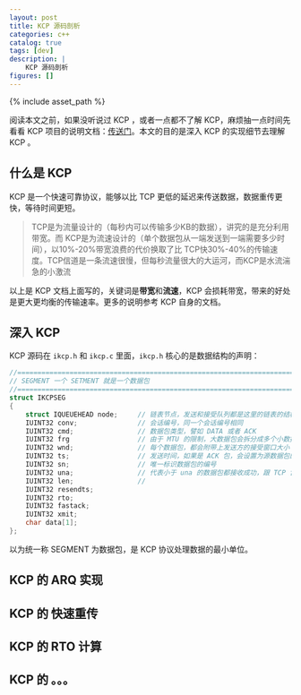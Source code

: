 ```yaml
---
layout: post
title: KCP 源码剖析
categories: c++
catalog: true
tags: [dev]
description: |
    KCP 源码剖析
figures: []
---
```

{% include asset_path %}

阅读本文之前，如果没听说过 KCP ，或者一点都不了解 KCP，麻烦抽一点时间先看看 KCP 项目的说明文档：[传送门](https://github.com/skywind3000/kcp)。本文的目的是深入 KCP 的实现细节去理解 KCP 。

## 什么是 KCP

KCP 是一个快速可靠协议，能够以比 TCP 更低的延迟来传送数据，数据重传更快，等待时间更短。

> TCP是为流量设计的（每秒内可以传输多少KB的数据），讲究的是充分利用带宽。而 KCP是为流速设计的（单个数据包从一端发送到一端需要多少时间），以10%-20%带宽浪费的代价换取了比 TCP快30%-40%的传输速度。TCP信道是一条流速很慢，但每秒流量很大的大运河，而KCP是水流湍急的小激流

以上是 KCP 文档上面写的，关键词是**带宽**和**流速**，KCP 会损耗带宽，带来的好处是更大更均衡的传输速率。更多的说明参考 KCP 自身的文档。

## 深入 KCP

KCP 源码在 `ikcp.h` 和 `ikcp.c` 里面，`ikcp.h` 核心的是数据结构的声明：

``` c++
//=====================================================================
// SEGMENT 一个 SETMENT 就是一个数据包
//=====================================================================
struct IKCPSEG
{
    struct IQUEUEHEAD node;     // 链表节点，发送和接受队列都是这里的链表的结构
    IUINT32 conv;               // 会话编号，同一个会话编号相同
    IUINT32 cmd;                // 数据包类型，譬如 DATA 或者 ACK
    IUINT32 frg                 // 由于 MTU 的限制，大数据包会拆分成多个小数据包，这个是小数据包的编号
    IUINT32 wnd;                // 每个数据包，都会附带上发送方的接受窗口大小
    IUINT32 ts;                 // 发送时间，如果是 ACK 包，会设置为源数据包的 ts
    IUINT32 sn;                 // 唯一标识数据包的编号
    IUINT32 una;                // 代表小于 una 的数据包都接收成功，跟 TCP 含义一致：oldest unacknowledged sequence number SND
    IUINT32 len;                //
    IUINT32 resendts;
    IUINT32 rto;
    IUINT32 fastack;
    IUINT32 xmit;
    char data[1];
};
```

以为统一称 SEGMENT 为数据包，是 KCP 协议处理数据的最小单位。


## KCP 的 ARQ 实现

## KCP 的 快速重传

## KCP 的 RTO 计算

## KCP 的 。。。
